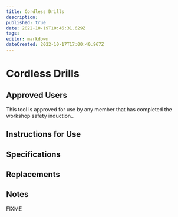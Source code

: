 ```yaml
---
title: Cordless Drills
description: 
published: true
date: 2022-10-19T10:46:31.629Z
tags: 
editor: markdown
dateCreated: 2022-10-17T17:00:40.967Z
---
```


# Cordless Drills

## Approved Users

This tool is approved for use by any member that has completed the workshop safety induction..

## Instructions for Use

## Specifications

## Replacements

## Notes

FIXME
